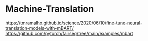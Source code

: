 # Machine-Translation

https://tmramalho.github.io/science/2020/06/10/fine-tune-neural-translation-models-with-mBART/
https://github.com/pytorch/fairseq/tree/main/examples/mbart
